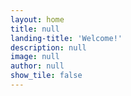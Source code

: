 ```yaml
---
layout: home
title: null
landing-title: 'Welcome!'
description: null
image: null
author: null
show_tile: false
---
```

